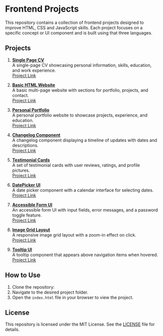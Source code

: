
# Frontend Projects

This repository contains a collection of frontend projects designed to improve HTML, CSS and JavaScript skills. Each project focuses on a specific concept or UI component and is built using that three languages.

## Projects

1. **[Single Page CV](./01-single-page_cv/README.md)**  
   A single-page CV showcasing personal information, skills, education, and work experience.  
   [Project Link](https://roadmap.sh/projects/single-page-cv)

2. **[Basic HTML Website](./02-basic-html-website/README.md)**  
   A basic multi-page website with sections for portfolio, projects, and contact.  
   [Project Link](https://roadmap.sh/projects/basic-html-website)

3. **[Personal Portfolio](./03-personal-portfolio/README.md)**  
   A personal portfolio website to showcase projects, experience, and education.  
   [Project Link](https://roadmap.sh/projects/portfolio-website)

4. **[Changelog Component](./04-changelog-component/README.md)**  
   A changelog component displaying a timeline of updates with dates and descriptions.  
   [Project Link](https://roadmap.sh/projects/changelog-component)

5. **[Testimonial Cards](./05-testimonial-cards/README.md)**  
   A set of testimonial cards with user reviews, ratings, and profile pictures.  
   [Project Link](https://roadmap.sh/projects/testimonial-cards)

6. **[DatePicker UI](./06-datepicker-ui/README.md)**  
   A date picker component with a calendar interface for selecting dates.  
   [Project Link](https://roadmap.sh/projects/datepicker-ui)

7. **[Accessible Form UI](./07-accessible-form-ui/README.md)**  
   An accessible form UI with input fields, error messages, and a password toggle feature.  
   [Project Link](https://roadmap.sh/projects/accessible-form-ui)

8. **[Image Grid Layout](./08-image-grid-layout/README.md)**  
   A responsive image grid layout with a zoom-in effect on click.  
   [Project Link](https://roadmap.sh/projects/image-grid)

9. **[Tooltip UI](./09-tooltip-ui/README.md)**  
   A tooltip component that appears above navigation items when hovered.  
   [Project Link](https://roadmap.sh/projects/tooltip-ui)

## How to Use

1. Clone the repository:
2. Navigate to the desired project folder.
3. Open the `index.html` file in your browser to view the project.

## License

This repository is licensed under the MIT License. See the [LICENSE](../LICENSE) file for details.
